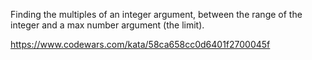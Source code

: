 Finding the multiples of an integer argument, between the range of the integer and a max number argument (the limit).

https://www.codewars.com/kata/58ca658cc0d6401f2700045f

